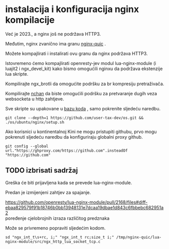 # instalacija i konfiguracija nginx kompilacije

Već je 2023., a nginx još ne podržava HTTP3.

Međutim, nginx zvanično ima granu [nginx-quic](https://quic.nginx.org) .

Možete kompajlirati i instalirati ovu granu da nginx podržava HTTP3.

Istovremeno ćemo kompajlirati openresty-jev modul lua-nginx-module (i luajit2 i ngx_devel_kit) kako bismo omogućili nginxu da podržava ekstenzije lua skripte.

Kompilirajte ngx_brotli da omogućite podršku za br kompresiju pretraživača.

Kompilirajte [nchan](https://github.com/slact/nchan) da biste omogućili podršku za pretvaranje dugih veza websocketa u http zahtjeve.

Sve skripte su upakovane u [bazu koda](https://github.com/user-tax-dev/os) , samo pokrenite sljedeću naredbu.

```
git clone --depth=1 https://github.com/user-tax-dev/os.git && ./os/ubuntu/nginx/setup.sh
```

Ako korisnici u kontinentalnoj Kini ne mogu pristupiti githubu, prvo mogu pokrenuti sljedeću naredbu da konfiguriraju globalni proxy github.

```
git config --global url."https://ghproxy.com/https://github.com".insteadOf "https://github.com"
```

## TODO izbrisati sadržaj

Greška će biti prijavljena kada se prevede lua-nginx-module.

Predan je izmijenjeni zahtjev za spajanje.

https://github.com/openresty/lua-nginx-module/pull/2168/files#diff-ebaa829579f91b18746b0bb13948131e7dcaa19dbae1d843c6fbbebc682951a2<br>poređenje cjelobrojnih izraza različitog predznaka

Može se privremeno popraviti sljedećim kodom.

```
sd "ngx_int_t\s+rc, i;" "ngx_int_t rc;size_t i;" /tmp/nginx-quic/lua-nginx-module/src/ngx_http_lua_socket_tcp.c
```
